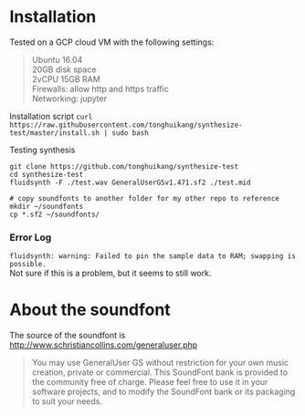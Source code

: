 # Installation
Tested on a GCP cloud VM with the following settings: <BR>
> Ubuntu 16.04 <BR>
> 20GB disk space <BR>
> 2vCPU 15GB RAM <BR>
> Firewalls: allow http and https traffic <BR>
> Networking: jupyter
  
Installation script
`curl https://raw.githubusercontent.com/tonghuikang/synthesize-test/master/install.sh | sudo bash`

Testing synthesis
```
git clone https://github.com/tonghuikang/synthesize-test
cd synthesize-test
fluidsynth -F ./test.wav GeneralUserGSv1.471.sf2 ./test.mid

# copy soundfonts to another folder for my other repo to reference
mkdir ~/soundfonts
cp *.sf2 ~/soundfonts/
```

### Error Log
`fluidsynth: warning: Failed to pin the sample data to RAM; swapping is possible.` <BR>
Not sure if this is a problem, but it seems to still work.


# About the soundfont
The source of the soundfont is http://www.schristiancollins.com/generaluser.php 
> You may use GeneralUser GS without restriction for your own music creation, private or commercial.  This SoundFont bank is provided to the community free of charge.  Please feel free to use it in your software projects, and to modify the SoundFont bank or its packaging to suit your needs.



